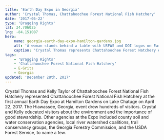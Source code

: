 ```yaml
---
title: 'Earth Day Expo in Georgia'
author: 'Crystal Thomas, Chattahoochee Forest National Fish Hatchery'
date: '2017-05-22'
type: 'Bragging Rights'
lat: 34.706025
lng: -84.151087
hero:
    name: georgia-earth-day-expo-hamilton-gardens.jpg
    alt: 'A woman stands behind a table with USFWS and DOI logos on Earth Day.'
    caption: 'Crystal Thomas represents Chattahoochee Forest Hatchery on Earth Day at Hamilton Gardens in Hiawassee, Georgia.  Photo by Kelly Taylor, USFWS.'
tags:
    - 'Bragging Rights'
    - 'Chattahoochee Forest National Fish Hatchery'
    - E-Grits
    - Georgia
updated: 'December 28th, 2017'
---
```


Crystal Thomas and Kelly Taylor of Chattahoochee Forest National Fish Hatchery represented Chattahoochee Forest National Fish Hatchery at the first annual Earth Day Expo at Hamilton Gardens on Lake Chatuge on April 22, 2017. The Hiawassee, Georgia, event drew hundreds of visitors. Crystal and Kelly educated visitors about the environment and the importance of good stewardship. Other agencies at the Expo included county soil and water conservation agencies, local river watershed coalitions, trail conservancy groups, the Georgia Forestry Commission, and the USDA Forest Service, to name a few.
